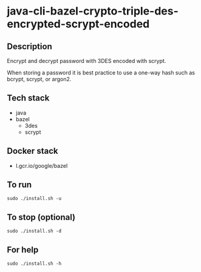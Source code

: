 # java-cli-bazel-crypto-triple-des-encrypted-scrypt-encoded

## Description
Encrypt and decrypt password with 3DES
encoded with scrypt.

When storing a password it is best practice
to use a one-way hash such as bcrypt, scrypt,
or argon2.

## Tech stack
- java
- bazel
  - 3des
  - scrypt

## Docker stack
- l.gcr.io/google/bazel

## To run
`sudo ./install.sh -u`

## To stop (optional)
`sudo ./install.sh -d`

## For help
`sudo ./install.sh -h`

